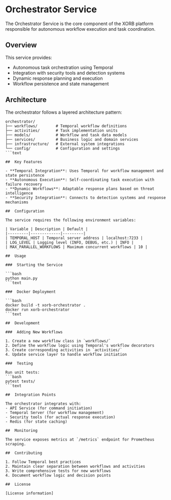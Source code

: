 # Orchestrator Service

The Orchestrator Service is the core component of the XORB platform responsible for autonomous workflow execution and task coordination.

##  Overview

This service provides:
- Autonomous task orchestration using Temporal
- Integration with security tools and detection systems
- Dynamic response planning and execution
- Workflow persistence and state management

##  Architecture

The orchestrator follows a layered architecture pattern:

```text
orchestrator/
├── workflows/        # Temporal workflow definitions
├── activities/       # Task implementation units
├── models/           # Workflow and task data models
├── services/         # Business logic and domain services
├── infrastructure/   # External system integrations
└── config/           # Configuration and settings
```text

##  Key Features

- **Temporal Integration**: Uses Temporal for workflow management and state persistence
- **Autonomous Execution**: Self-coordinating task execution with failure recovery
- **Dynamic Workflows**: Adaptable response plans based on threat intelligence
- **Security Integration**: Connects to detection systems and response mechanisms

##  Configuration

The service requires the following environment variables:

| Variable | Description | Default |
|---------|-------------|---------|
| TEMPORAL_HOST | Temporal server address | localhost:7233 |
| LOG_LEVEL | Logging level (INFO, DEBUG, etc.) | INFO |
| MAX_PARALLEL_WORKFLOWS | Maximum concurrent workflows | 10 |

##  Usage

###  Starting the Service

```bash
python main.py
```text

###  Docker Deployment

```bash
docker build -t xorb-orchestrator .
docker run xorb-orchestrator
```text

##  Development

###  Adding New Workflows

1. Create a new workflow class in `workflows/`
2. Define the workflow logic using Temporal's workflow decorators
3. Create corresponding activities in `activities/`
4. Update service layer to handle workflow initiation

###  Testing

Run unit tests:
```bash
pytest tests/
```text

##  Integration Points

The orchestrator integrates with:
- API Service (for command initiation)
- Temporal Server (for workflow management)
- Security tools (for actual response execution)
- Redis (for state caching)

##  Monitoring

The service exposes metrics at `/metrics` endpoint for Prometheus scraping.

##  Contributing

1. Follow Temporal best practices
2. Maintain clear separation between workflows and activities
3. Write comprehensive tests for new workflows
4. Document workflow logic and decision points

##  License

[License information]